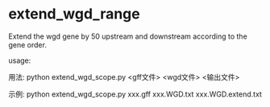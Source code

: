 # extend_wgd_range

Extend the wgd gene by 50 upstream and downstream according to the gene order.

usage:

用法: python extend_wgd_scope.py <gff文件> <wgd文件> <输出文件>

示例: python extend_wgd_scope.py xxx.gff xxx.WGD.txt xxx.WGD.extend.txt
